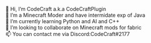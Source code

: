 👋 Hi, I’m CodeCraft a.k.a CodeCraftPlugin<br>
👀 I’m a Minecraft Moder and have intermidate exp of Java<br>
🌱 I’m currently learning Python and AI and C++<br>
💞️ I’m looking to collaborate on Minecraft mods for fabric<br>
📫 You can contact me via Discord:CodeCraft#2177<br>